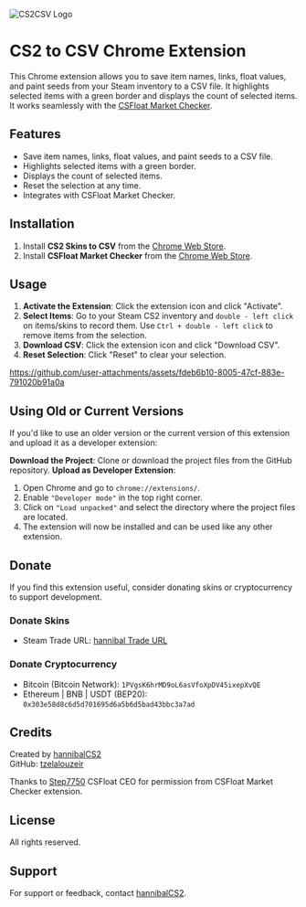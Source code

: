 ![CS2CSV Logo](https://github.com/tzelalouzeir/cs2_to_csv/blob/main/src/logo2.png)

# CS2 to CSV Chrome Extension

This Chrome extension allows you to save item names, links, float values, and paint seeds from your Steam inventory to a CSV file. It highlights selected items with a green border and displays the count of selected items. It works seamlessly with the [CSFloat Market Checker](https://chrome.google.com/webstore/detail/csfloat-market-checker).

## Features

- Save item names, links, float values, and paint seeds to a CSV file.
- Highlights selected items with a green border.
- Displays the count of selected items.
- Reset the selection at any time.
- Integrates with CSFloat Market Checker.

## Installation

1. Install **CS2 Skins to CSV** from the [Chrome Web Store](https://chrome.google.com/webstore).
2. Install **CSFloat Market Checker** from the [Chrome Web Store](https://chromewebstore.google.com/detail/csfloat-market-checker/jjicbefpemnphinccgikpdaagjebbnhg).

## Usage

1. **Activate the Extension**: Click the extension icon and click "Activate".
2. **Select Items**: Go to your Steam CS2 inventory and `double - left click` on items/skins to record them. Use `Ctrl + double - left click` to remove items from the selection.
3. **Download CSV**: Click the extension icon and click "Download CSV".
4. **Reset Selection**: Click "Reset" to clear your selection.
 
https://github.com/user-attachments/assets/fdeb6b10-8005-47cf-883e-791020b91a0a


## Using Old or Current Versions
If you'd like to use an older version or the current version of this extension and upload it as a developer extension:

**Download the Project**: Clone or download the project files from the GitHub repository.
**Upload as Developer Extension**: 
1. Open Chrome and go to `chrome://extensions/`. 
2. Enable `"Developer mode"` in the top right corner.
3. Click on `"Load unpacked"` and select the directory where the project files are located.
4. The extension will now be installed and can be used like any other extension.

## Donate

If you find this extension useful, consider donating skins or cryptocurrency to support development.

### Donate Skins
- Steam Trade URL: [hannibal Trade URL](https://steamcommunity.com/tradeoffer/new/?%20partner=155366280&amp;token=NsW3QqBd)

### Donate Cryptocurrency
- Bitcoin (Bitcoin Network): `1PVgsK6hrMD9oL6asVfoXpDV45ixepXvQE` 
- Ethereum | BNB | USDT (BEP20): `0x303e58d8c6d5d701695d6a5b6d5bad43bbc3a7ad`

## Credits

Created by [hannibalCS2](https://www.twitch.tv/hannibalcs2)  
GitHub: [tzelalouzeir](https://github.com/tzelalouzeir)

Thanks to [Step7750](https://github.com/Step7750) CSFloat CEO for permission from CSFloat Market Checker extension.

## License

All rights reserved.

## Support

For support or feedback, contact [hannibalCS2](https://www.twitch.tv/hannibalcs2).
